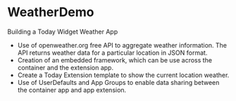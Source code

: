 # WeatherDemo
Building a Today Widget Weather App

- Use of openweather.org free API to aggregate weather information. The API returns weather data for a particular location in JSON format.
- Creation of an embedded framework, which can be use across the container and the extension app.
- Create a Today Extension template to show the current location weather.
- Use of UserDefaults and App Groups to enable data sharing between the container app and app extension.
